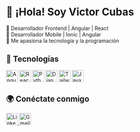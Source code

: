 # 👋 ¡Hola! Soy Victor Cubas  
🔹 Desarrollador Frontend | Angular | React  
🔹 Desarrollador Mobile | Ionic | Angular  
🔹 Me apasiona la tecnología y la programación  

## 🚀 Tecnologías  
<p>
  <a href="#"><img src="https://cdn.simpleicons.org/angular/DD0031" width="32" alt="Angular"></a>
  <a href="#"><img src="https://cdn.simpleicons.org/react/61DAFB" width="32" alt="React"></a>
  <a href="#"><img src="https://cdn.simpleicons.org/python/3776AB" width="32" alt="Python"></a>
  <a href="#"><img src="https://cdn.simpleicons.org/django/092E20" width="32" alt="Django"></a>
  <a href="#"><img src="https://cdn.simpleicons.org/tailwindcss/06B6D4" width="32" alt="TailwindCSS"></a>
  <a href="#"><img src="https://cdn.simpleicons.org/javascript/F7DF1E" width="32" alt="JavaScript"></a>
</p>

## 🌍 Conéctate conmigo  
<a href="https://www.linkedin.com/in/victor-cubas-3bb42774/" target="_blank" rel="noopener noreferrer">
  <img src="https://upload.wikimedia.org/wikipedia/commons/8/81/LinkedIn_icon.svg" width="32" alt="LinkedIn">
</a>  
<a href="mailto:vhcubas91@gmail.com" target="_blank" rel="noopener noreferrer">
  <img src="https://upload.wikimedia.org/wikipedia/commons/4/4e/Gmail_Icon.png" width="32" alt="Gmail">
</a>

